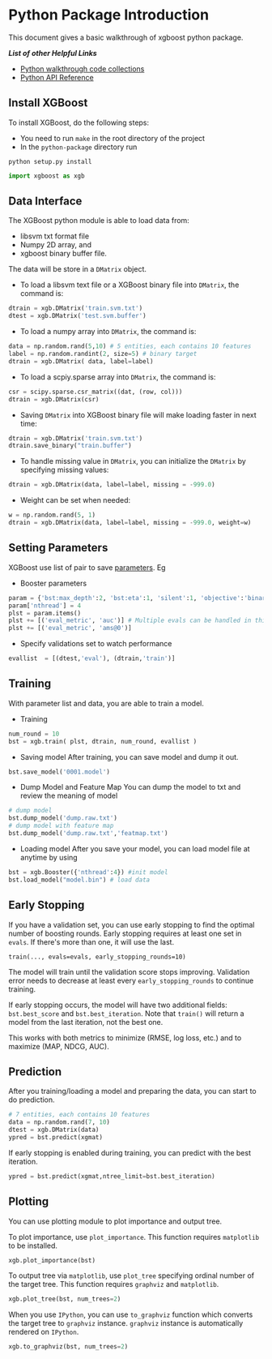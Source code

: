Python Package Introduction
===========================
This document gives a basic walkthrough of xgboost python package.

***List of other Helpful Links***
* [Python walkthrough code collections](https://github.com/tqchen/xgboost/blob/master/demo/guide-python)
* [Python API Reference](python_api.rst)

Install XGBoost
---------------
To install XGBoost, do the following steps:

* You need to run `make` in the root directory of the project
* In the  `python-package` directory run
```shell
python setup.py install
```

```python
import xgboost as xgb
```

Data Interface
--------------
The XGBoost python module is able to load data from:
- libsvm txt format file
- Numpy 2D array, and
- xgboost binary buffer file.

The data will be store in a ```DMatrix``` object.

* To load a libsvm text file or a XGBoost binary file into ```DMatrix```, the command is:
```python
dtrain = xgb.DMatrix('train.svm.txt')
dtest = xgb.DMatrix('test.svm.buffer')
```
* To load a numpy array into ```DMatrix```, the command is:
```python
data = np.random.rand(5,10) # 5 entities, each contains 10 features
label = np.random.randint(2, size=5) # binary target
dtrain = xgb.DMatrix( data, label=label)
```
* To load a scpiy.sparse array into ```DMatrix```, the command is:
```python
csr = scipy.sparse.csr_matrix((dat, (row, col)))
dtrain = xgb.DMatrix(csr)
```
* Saving ```DMatrix``` into XGBoost binary file will make loading faster in next time:
```python
dtrain = xgb.DMatrix('train.svm.txt')
dtrain.save_binary("train.buffer")
```
* To handle missing value in ```DMatrix```, you can initialize the ```DMatrix``` by specifying missing values:
```python
dtrain = xgb.DMatrix(data, label=label, missing = -999.0)
```
* Weight can be set when needed:
```python
w = np.random.rand(5, 1)
dtrain = xgb.DMatrix(data, label=label, missing = -999.0, weight=w)
```

Setting Parameters
------------------
XGBoost use list of pair to save [parameters](../parameter.md). Eg
* Booster parameters
```python
param = {'bst:max_depth':2, 'bst:eta':1, 'silent':1, 'objective':'binary:logistic' }
param['nthread'] = 4
plst = param.items()
plst += [('eval_metric', 'auc')] # Multiple evals can be handled in this way
plst += [('eval_metric', 'ams@0')]
```
* Specify validations set to watch performance
```python
evallist  = [(dtest,'eval'), (dtrain,'train')]
```

Training
--------

With parameter list and data, you are able to train a model.
* Training
```python
num_round = 10
bst = xgb.train( plst, dtrain, num_round, evallist )
```
* Saving model
After training, you can save model and dump it out.
```python
bst.save_model('0001.model')
```
* Dump Model and Feature Map
You can dump the model to txt and review the meaning of model
```python
# dump model
bst.dump_model('dump.raw.txt')
# dump model with feature map
bst.dump_model('dump.raw.txt','featmap.txt')
```
* Loading model
After you save your model, you can load model file at anytime by using
```python
bst = xgb.Booster({'nthread':4}) #init model
bst.load_model("model.bin") # load data
```

Early Stopping
--------------
If you have a validation set, you can use early stopping to find the optimal number of boosting rounds.
Early stopping requires at least one set in `evals`. If there's more than one, it will use the last.

`train(..., evals=evals, early_stopping_rounds=10)`

The model will train until the validation score stops improving. Validation error needs to decrease at least every `early_stopping_rounds` to continue training.

If early stopping occurs, the model will have two additional fields: `bst.best_score` and `bst.best_iteration`. Note that `train()` will return a model from the last iteration, not the best one.

This works with both metrics to minimize (RMSE, log loss, etc.) and to maximize (MAP, NDCG, AUC).

Prediction
----------
After you training/loading a model and preparing the data, you can start to do prediction.
```python
# 7 entities, each contains 10 features
data = np.random.rand(7, 10)
dtest = xgb.DMatrix(data)
ypred = bst.predict(xgmat)
```

If early stopping is enabled during training, you can predict with the best iteration.
```python
ypred = bst.predict(xgmat,ntree_limit=bst.best_iteration)
```

Plotting
--------

You can use plotting module to plot importance and output tree.

To plot importance, use ``plot_importance``. This function requires ``matplotlib`` to be installed.

```python
xgb.plot_importance(bst)
```

To output tree via ``matplotlib``, use ``plot_tree`` specifying ordinal number of the target tree.
This function requires ``graphviz`` and ``matplotlib``.

```python
xgb.plot_tree(bst, num_trees=2)
```

When you use ``IPython``, you can use ``to_graphviz`` function which converts the target tree to ``graphviz`` instance. ``graphviz`` instance is automatically rendered on ``IPython``.

```python
xgb.to_graphviz(bst, num_trees=2)
```

